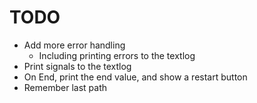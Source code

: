 # TODO

- Add more error handling
	- Including printing errors to the textlog
- Print signals to the textlog
- On End, print the end value, and show a restart button
- Remember last path